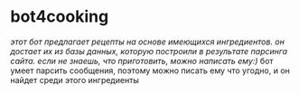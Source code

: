 # bot4cooking
*этот бот предлагает рецепты на основе имеющихся ингредиентов. он достает их из базы данных, которую построили в результате парсинга сайта. если не знаешь, что приготовить, можно написать ему:)*
бот умеет парсить сообщения, поэтому можно писать ему что угодно, и он найдет среди этого ингредиенты

